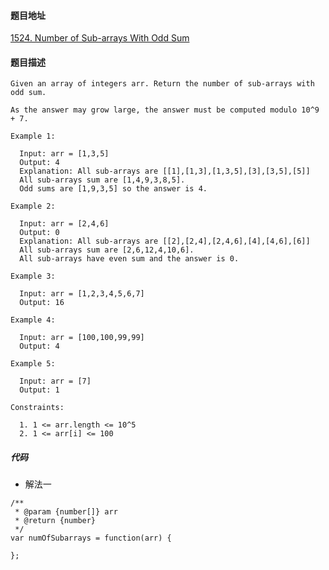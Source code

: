 #### 题目地址
[1524. Number of Sub-arrays With Odd Sum](https://leetcode.com/problems/number-of-sub-arrays-with-odd-sum/)
#### 题目描述
```
Given an array of integers arr. Return the number of sub-arrays with odd sum.

As the answer may grow large, the answer must be computed modulo 10^9 + 7.

Example 1:

  Input: arr = [1,3,5]
  Output: 4
  Explanation: All sub-arrays are [[1],[1,3],[1,3,5],[3],[3,5],[5]]
  All sub-arrays sum are [1,4,9,3,8,5].
  Odd sums are [1,9,3,5] so the answer is 4.

Example 2:

  Input: arr = [2,4,6]
  Output: 0
  Explanation: All sub-arrays are [[2],[2,4],[2,4,6],[4],[4,6],[6]]
  All sub-arrays sum are [2,6,12,4,10,6].
  All sub-arrays have even sum and the answer is 0.

Example 3:

  Input: arr = [1,2,3,4,5,6,7]
  Output: 16

Example 4:

  Input: arr = [100,100,99,99]
  Output: 4

Example 5:

  Input: arr = [7]
  Output: 1

Constraints:

  1. 1 <= arr.length <= 10^5
  2. 1 <= arr[i] <= 100
```

##### 代码

- 解法一
```
/**
 * @param {number[]} arr
 * @return {number}
 */
var numOfSubarrays = function(arr) {
    
};
```
